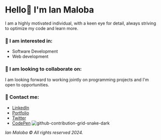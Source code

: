 # Hello👋 I'm Ian Maloba
I am a highly motivated individual, with a keen eye for detail, always striving to optimize my code and learn more.

### 👀 I am interested in:
- Software Development
- Web development

### 👀 I am looking to collaborate on:
I am looking forward to working jointly on programming projects and I'm open to opportunities.

### 👀 Contact me:
- [LinkedIn](https://www.linkedin.com/in/ianmalobamwakha/)
- [Portfolio](http://www.ianmaloba.com/)
- [Twitter](https://twitter.com/malobaian)
- [CodePen](https://codepen.io/ianmalobamwakha/pens/public)
![github-contribution-grid-snake-dark](https://github.com/IanMalobaMwakha/IanMalobaMwakha/assets/127621186/0b5ea538-d65a-4cf7-8a61-906fd1f04996)

*Ian Maloba © All rights reserved 2024.*

